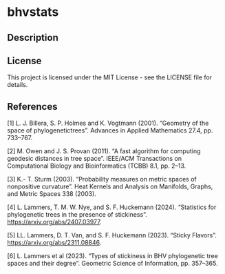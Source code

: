 # bhvstats

## Description

## License

This project is licensed under the MIT License - see the LICENSE file for details.

## References
<a id="1">[1]</a> 
L. J. Billera, S. P. Holmes and K. Vogtmann (2001). 
“Geometry of the space of phylogenetictrees”. 
Advances in Applied Mathematics 27.4, pp. 733–767.

<a id="2">[2]</a> 
M. Owen and J. S. Provan (2011). 
“A fast algorithm for computing geodesic distances in tree space”. 
IEEE/ACM Transactions on Computational Biology and Bioinformatics (TCBB) 8.1, pp. 2–13.

<a id="3">[3]</a> 
K.- T. Sturm (2003). 
“Probability measures on metric spaces of nonpositive curvature”. 
Heat Kernels and Analysis on Manifolds, Graphs, and Metric Spaces 338 (2003).

<a id="4">[4]</a> 
L. Lammers, T. M. W. Nye, and S. F. Huckemann (2024). 
“Statistics for phylogenetic trees in the presence of stickiness”.
https://arxiv.org/abs/2407.03977.

<a id="5">[5]</a> 
LL. Lammers, D. T. Van, and S. F. Huckemann (2023). 
“Sticky Flavors”.
https://arxiv.org/abs/2311.08846.

<a id="6">[6]</a> 
L. Lammers et al (2023). 
“Types of stickiness in BHV phylogenetic tree spaces and their degree”. 
Geometric Science of Information, pp. 357–365.
